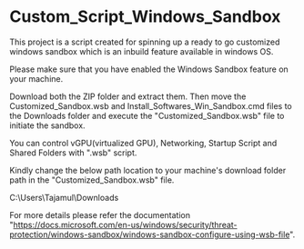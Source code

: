 # Custom_Script_Windows_Sandbox
This project is a script created for spinning up a ready to go customized windows sandbox which is an inbuild feature available in windows OS. 

Please make sure that you have enabled the Windows Sandbox feature on your machine. 

Download both the ZIP folder and extract them. Then move the Customized_Sandbox.wsb and Install_Softwares_Win_Sandbox.cmd files to the Downloads folder and execute the "Customized_Sandbox.wsb" file to initiate the sandbox.

You can control vGPU(virtualized GPU), Networking, Startup Script and Shared Folders with ".wsb" script.

Kindly change the below path location to your machine's download folder path in the "Customized_Sandbox.wsb" file.

<HostFolder>C:\Users\Tajamul\Downloads</HostFolder>

For more details please refer the documentation "https://docs.microsoft.com/en-us/windows/security/threat-protection/windows-sandbox/windows-sandbox-configure-using-wsb-file".
